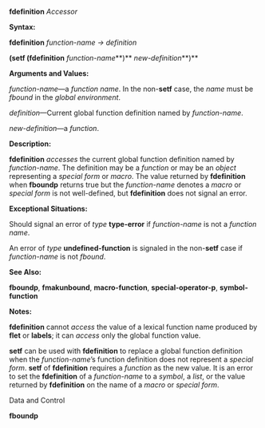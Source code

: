 **fdefinition** *Accessor* 



**Syntax:** 



**fdefinition** *function-name → definition* 



**(setf (fdefinition** *function-name***)** *new-definition***)** 



**Arguments and Values:** 



*function-name*—a *function name*. In the non-**setf** case, the *name* must be *fbound* in the *global environment*. 



*definition*—Current global function definition named by *function-name*. 



*new-definition*—a *function*. 



**Description:** 



**fdefinition** *accesses* the current global function definition named by *function-name*. The definition may be a *function* or may be an *object* representing a *special form* or *macro*. The value returned by **fdefinition** when **fboundp** returns true but the *function-name* denotes a *macro* or *special form* is not well-defined, but **fdefinition** does not signal an error. 



**Exceptional Situations:** 



Should signal an error of *type* **type-error** if *function-name* is not a *function name*. 



An error of *type* **undefined-function** is signaled in the non-**setf** case if *function-name* is not *fbound*. 



**See Also:** 



**fboundp**, **fmakunbound**, **macro-function**, **special-operator-p**, **symbol-function** 



**Notes:** 



**fdefinition** cannot *access* the value of a lexical function name produced by **flet** or **labels**; it can *access* only the global function value. 



**setf** can be used with **fdefinition** to replace a global function definition when the *function-name*’s function definition does not represent a *special form*. **setf** of **fdefinition** requires a *function* as the new value. It is an error to set the **fdefinition** of a *function-name* to a *symbol*, a *list*, or the value returned by **fdefinition** on the name of a *macro* or *special form*. 



Data and Control 











**fboundp** 



